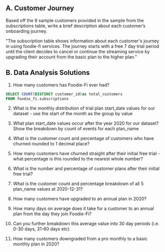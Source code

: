 ## A. Customer Journey

Based off the 8 sample customers provided in the sample from the subscriptions table, write a brief description about each customer’s onboarding journey.

  "The subscription table shows information about each customer's journey in using foodie-fi services.
  The journey starts with a free 7 day trial period until the client decides to cancel or continue the streaming service by upgrading their account from the basic plan to the higher plan."
  

## B. Data Analysis Solutions

1. How many customers has Foodie-Fi ever had?
````sql
SELECT COUNT(DISTINCT customer_id)as total_customers
FROM foodie_fi.subscriptions
````
2. What is the monthly distribution of trial plan start_date values for our dataset - use the start of the month as the group by value



4. What plan start_date values occur after the year 2020 for our dataset? Show the breakdown by count of events for each plan_name
5. What is the customer count and percentage of customers who have churned rounded to 1 decimal place?
6. How many customers have churned straight after their initial free trial - what percentage is this rounded to the nearest whole number?
7. What is the number and percentage of customer plans after their initial free trial?
8. What is the customer count and percentage breakdown of all 5 plan_name values at 2020-12-31?
9. How many customers have upgraded to an annual plan in 2020?
10. How many days on average does it take for a customer to an annual plan from the day they join Foodie-Fi?
11. Can you further breakdown this average value into 30 day periods (i.e. 0-30 days, 31-60 days etc)
12. How many customers downgraded from a pro monthly to a basic monthly plan in 2020?

